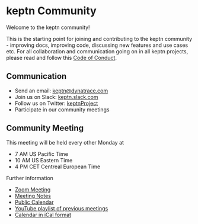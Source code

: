 # keptn Community

Welcome to the keptn community!

This is the starting point for joining and contributing to the keptn community - improving docs, improving code, discussing new features and use cases etc. For all collaboration and communication going on in all keptn projects, please read and follow this [Code of Conduct](./CODE_OF_CONDUCT.md).

## Communication

- Send an email: keptn@dynatrace.com
- Join us on Slack: [keptn.slack.com](https://join.slack.com/t/keptn/shared_invite/enQtNTUxMTQ1MzgzMzUxLTcxMzE0OWU1YzU5YjY3NjFhYTJlZTNjOTZjY2EwYzQyYWRkZThhY2I3ZDMzN2MzOThkZjIzOTdhOGViMDNiMzI)
- Follow us on Twitter: [keptnProject](https://twitter.com/keptnProject)
- Participate in our community meetings

## Community Meeting

This meeting will be held every other Monday at
- 7 AM US Pacific Time
- 10 AM US Eastern Time
- 4 PM CET Centreal European Time

Further information
- [Zoom Meeting](https://dynatrace.zoom.us/j/578828410)
- [Meeting Notes](https://tinyurl.com/keptn-meeting-notes)
- [Public Calendar](https://calendar.google.com/calendar/embed?src=dynatrace.com_abjrh1ukf18ih477tb1ekag2ag%40group.calendar.google.com)
- [YouTube playlist of previous meetings](https://www.youtube.com/playlist?list=PL6i801Rjt9DZnx47VDHUFIBssSYR23_zu)
- [Calendar in iCal format](https://calendar.google.com/calendar/ical/dynatrace.com_abjrh1ukf18ih477tb1ekag2ag%40group.calendar.google.com/public/basic.ics)
